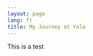 ```yaml
---
layout: page
lang: fr
title: My Journey at Yale
---
```




This is a test


<body>
<style>

body {
  font: 10px sans-serif;
  background: #222;
  background-color: #222;
}

text {
  fill: #fff
}

.axis path,
.axis line {
  fill: none;
  stroke: #fff;
  shape-rendering: crispEdges;
}

.dot {
  stroke: #fff;
}


.overlay {
  pointer-events: none;
}

.hidden{
  display:none;
}

.interact{
  fill: #aaa;
}

.interacttext{
  fill: #000;
}

.colorselect{
  fill: #aaa;
}

.colortext{
  fill: #000;
}

.labelselect{
  fill: #aaa;
}

.labeltext{
  fill: #000;
}

</style>
<script src="d3.min.js"></script>
<script src='data.js'></script>
<script src='darkviz.js'></script>


<div class="container" id="dataviz">
</div>
<div class="container" id="hud">
</div>
</body>